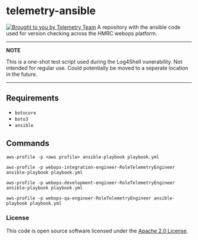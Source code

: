 
# telemetry-ansible
[![Brought to you by Telemetry Team](https://img.shields.io/badge/MDTP-Telemetry-40D9C0?style=flat&labelColor=000000&logo=gov.uk)](https://confluence.tools.tax.service.gov.uk/display/TEL/Telemetry)
A repository with the ansible code used for version checking across the HMRC webops platform.

---
**NOTE**

This is a one-shot test script used during the Log4Shell vunerability. Not intended for regular use. Could potentially be moved to a seperate location in the future.

---

## Requirements
- `botocore`
- `boto3`
- `ansible`

## Commands

```
aws-profile -p <aws profile> ansible-playbook playbook.yml

aws-profile -p webops-integration-engineer-RoleTelemetryEngineer ansible-playbook playbook.yml

aws-profile -p webops-development-engineer-RoleTelemetryEngineer ansible-playbook playbook.yml

aws-profile -p webops-qa-engineer-RoleTelemetryEngineer ansible-playbook playbook.yml
```


### License

This code is open source software licensed under the [Apache 2.0 License]("http://www.apache.org/licenses/LICENSE-2.0.html").

